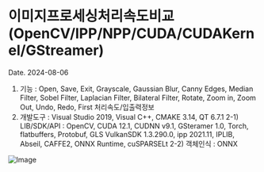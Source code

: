 # 이미지프로세싱처리속도비교(OpenCV/IPP/NPP/CUDA/CUDAKernel/GStreamer)

Date. 2024-08-06

1) 기능 : Open, Save, Exit,
         Grayscale, Gaussian Blur, Canny Edges, Median Filter, Sobel Filter, Laplacian Filter,
         Bilateral Filter,
         Rotate, Zoom in, Zoom Out, Undo, Redo, First
         처리속도/입출력정보
3) 개발도구 : Visual Studio 2019, Visual C++, CMAKE 3.14, QT 6.7.1
2-1) LIB/SDK/API : OpenCV, CUDA 12.1, CUDNN v9.1, GSteramer 1.0, Torch, flatbuffers, Protobuf, GLS
                   VulkanSDK 1.3.290.0, ipp 2021.11, IPLIB, Abseil, CAFFE2, ONNX Runtime, cuSPARSELt
2-2) 객체인식 : ONNX

![Image](https://github.com/user-attachments/assets/7c7c30ab-c68e-41ba-83ff-2687f1ab8b4a)

